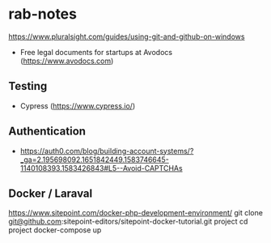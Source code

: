 # rab-notes

https://www.pluralsight.com/guides/using-git-and-github-on-windows

*  Free legal documents for startups at Avodocs (https://www.avodocs.com)

## Testing

* Cypress (https://www.cypress.io/)

## Authentication

* https://auth0.com/blog/building-account-systems/?_ga=2.195698092.1651842449.1583746645-1140108393.1583426843#L5--Avoid-CAPTCHAs

## Docker / Laraval

https://www.sitepoint.com/docker-php-development-environment/
git clone git@github.com:sitepoint-editors/sitepoint-docker-tutorial.git project
cd project
docker-compose up
 

